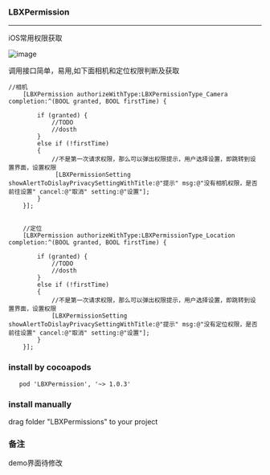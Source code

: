### LBXPermission
***
iOS常用权限获取

![image](https://gitee.com/lbxia/imageSource/raw/master/Permission.gif)



调用接口简单，易用,如下面相机和定位权限判断及获取

```
//相机
    [LBXPermission authorizeWithType:LBXPermissionType_Camera completion:^(BOOL granted, BOOL firstTime) {
     
        if (granted) {
            //TODO
            //dosth
        }
        else if (!firstTime)
        {
            //不是第一次请求权限，那么可以弹出权限提示，用户选择设置，即跳转到设置界面，设置权限
             [LBXPermissionSetting showAlertToDislayPrivacySettingWithTitle:@"提示" msg:@"没有相机权限，是否前往设置" cancel:@"取消" setting:@"设置"];
        }
    }];
    
    
    //定位
    [LBXPermission authorizeWithType:LBXPermissionType_Location completion:^(BOOL granted, BOOL firstTime) {
        
        if (granted) {
            //TODO
            //dosth
        }
        else if (!firstTime)
        {
            //不是第一次请求权限，那么可以弹出权限提示，用户选择设置，即跳转到设置界面，设置权限
            [LBXPermissionSetting showAlertToDislayPrivacySettingWithTitle:@"提示" msg:@"没有定位权限，是否前往设置" cancel:@"取消" setting:@"设置"];
        }
    }];
```

### install by cocoapods

```
   pod 'LBXPermission', '~> 1.0.3'
```

### install manually
drag folder "LBXPermissions" to your project


### 备注
demo界面待修改

